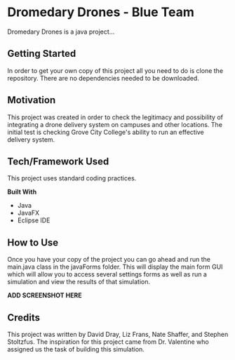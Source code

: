 # Dromedary Drones - Blue Team

Dromedary Drones is a java project...

## Getting Started
In order to get your own copy of this project all you need to do is clone the
repository. There are no dependencies needed to be downloaded.

## Motivation
This project was created in order to check the legitimacy and possibility of
integrating a drone delivery system on campuses and other locations. The initial
test is checking Grove City College's ability to run an effective delivery
system.

## Tech/Framework Used
This project uses standard coding practices.

__Built With__
 - Java
 - JavaFX
 - Eclipse IDE

## How to Use
Once you have your copy of the project you can go ahead and run the
main.java class in the javaForms folder. This will display the main form GUI
which will allow you to access several settings forms as well as run a
simulation and view the results of that simulation.

__ADD SCREENSHOT HERE__

## Credits
This project was written by David Dray, Liz Frans, Nate Shaffer, and Stephen
Stoltzfus. The inspiration for this project came from Dr. Valentine who assigned
us the task of building this simulation.
